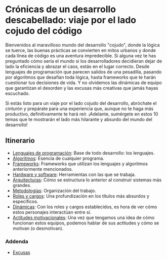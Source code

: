 # Crónicas de un desarrollo descabellado: viaje por el lado cojudo del código

Bienvenidos al maravilloso mundo del desarrollo "cojudo", donde la lógica se tuerce, las buenas prácticas se convierten en mitos urbanos y donde cada línea de código es una aventura impredecible. Si alguna vez te has preguntado cómo sería el mundo si los desarrolladores decidieran dejar de lado la eficiencia y abrazar el caos, estás en el lugar correcto. Desde lenguajes de programación que parecen salidos de una pesadilla, pasando por algoritmos que desafían toda lógica, hasta frameworks que te harán cuestionar tus decisiones de vida. Y no olvidemos las dinámicas de equipo que garantizan el desorden y las excusas más creativas que jamás hayas escuchado. 

Si estás listo para un viaje por el lado cojudo del desarrollo, abróchate el cinturón y prepárate para una experiencia que, aunque no te haga más productivo, definitivamente te hará reír. ¡Adelante, sumérgete en estos 10 temas que te mostrarán el lado más hilarante y absurdo del mundo del desarrollo!

## Itinerario

- [Lenguajes de programación](lenguajeProgramacionCojudos.md): Base de todo desarrollo: los lenguajes.
- [Algoritmos](algoritmosCojudos.md): Esencia de cualquier programa.
- [Frameworks](frameworksCojudos.md): Frameworks que utilizan los lenguajes y algoritmos anteriormente mencionados.
- [Hardware y software](hardwareSoftwareCojudo.md): Herramientas con las que se trabaja.
- [Arquitecturas](arquitecturasCojudas.md): Cómo se estructura lo anterior al construir sistemas más grandes.
- [Metodologías](metodologiasCojudas.md): Organización del trabajo.
- [Roles y cargos](rolesCojudos.md): Una profundización en los títulos más absurdos y específicos.
- [Dinámicas](dinamicasCojudas.md): Con los roles y cargos establecidos, es hora de ver cómo estos personajes interactúan entre sí.
- [Actitudes motivacionales](actitudesMotivacionalesCojudas.md): Una vez que tengamos una idea de cómo funcionan estos equipos, podemos hablar de sus actitudes y cómo se motivan (o desmotivan).

### Addenda

- [Excusas](excusasCojudas.md)